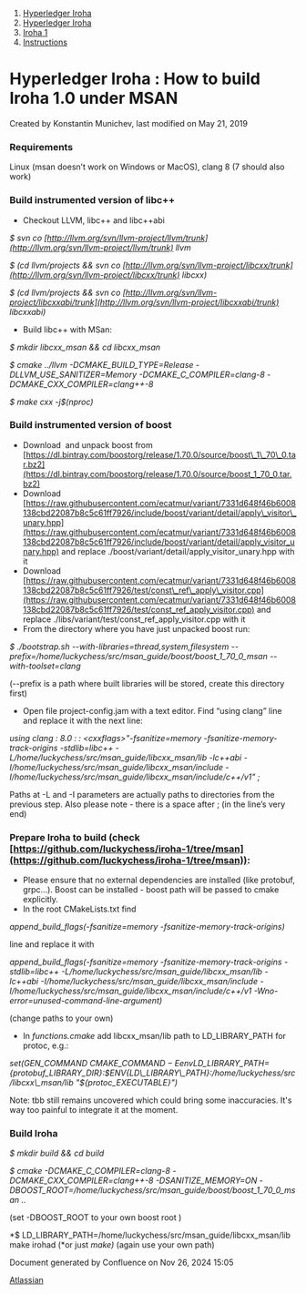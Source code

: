 1. [Hyperledger Iroha](index.html)
2. [Hyperledger Iroha](Hyperledger-Iroha_20873224.html)
3. [Iroha 1](Iroha-1_21015959.html)
4. [Instructions](Instructions_21015946.html)

# Hyperledger Iroha : How to build Iroha 1.0 under MSAN

Created by Konstantin Munichev, last modified on May 21, 2019

### Requirements

Linux (msan doesn’t work on Windows or MacOS), clang 8 (7 should also work)

### Build instrumented version of libc++

- Checkout LLVM, libc++ and libc++abi

*$ svn co [http://llvm.org/svn/llvm-project/llvm/trunk](http://llvm.org/svn/llvm-project/llvm/trunk) llvm*

*$ (cd llvm/projects &amp;&amp; svn co [http://llvm.org/svn/llvm-project/libcxx/trunk](http://llvm.org/svn/llvm-project/libcxx/trunk) libcxx)*

*$ (cd llvm/projects &amp;&amp; svn co [http://llvm.org/svn/llvm-project/libcxxabi/trunk](http://llvm.org/svn/llvm-project/libcxxabi/trunk) libcxxabi)*

- Build libc++ with MSan:

*$ mkdir libcxx\_msan &amp;&amp; cd libcxx\_msan*

*$ cmake ../llvm -DCMAKE\_BUILD\_TYPE=Release -DLLVM\_USE\_SANITIZER=Memory -DCMAKE\_C\_COMPILER=clang-8 -DCMAKE\_CXX\_COMPILER=clang++-8*

*$ make cxx -j$(nproc)*

### Build instrumented version of boost

- Download  and unpack boost from [https://dl.bintray.com/boostorg/release/1.70.0/source/boost\_1\_70\_0.tar.bz2](https://dl.bintray.com/boostorg/release/1.70.0/source/boost_1_70_0.tar.bz2)
- Download [https://raw.githubusercontent.com/ecatmur/variant/7331d648f46b6008138cbd22087b8c5c61ff7926/include/boost/variant/detail/apply\_visitor\_unary.hpp](https://raw.githubusercontent.com/ecatmur/variant/7331d648f46b6008138cbd22087b8c5c61ff7926/include/boost/variant/detail/apply_visitor_unary.hpp) and replace ./boost/variant/detail/apply\_visitor\_unary.hpp with it
- Download [https://raw.githubusercontent.com/ecatmur/variant/7331d648f46b6008138cbd22087b8c5c61ff7926/test/const\_ref\_apply\_visitor.cpp](https://raw.githubusercontent.com/ecatmur/variant/7331d648f46b6008138cbd22087b8c5c61ff7926/test/const_ref_apply_visitor.cpp) and replace ./libs/variant/test/const\_ref\_apply\_visitor.cpp with it
- From the directory where you have just unpacked boost run:

*$ ./bootstrap.sh --with-libraries=thread,system,filesystem --prefix=/home/luckychess/src/msan\_guide/boost/boost\_1\_70\_0\_msan --with-toolset=clang*

(--prefix is a path where built libraries will be stored, create this directory first)

- Open file project-config.jam with a text editor. Find “using clang” line and replace it with the next line:

*using clang : 8.0 : : &lt;cxxflags&gt;"-fsanitize=memory -fsanitize-memory-track-origins -stdlib=libc++ -L/home/luckychess/src/msan\_guide/libcxx\_msan/lib -lc++abi -I/home/luckychess/src/msan\_guide/libcxx\_msan/include -I/home/luckychess/src/msan\_guide/libcxx\_msan/include/c++/v1" ;*

Paths at -L and -I parameters are actually paths to directories from the previous step. Also please note - there is a space after ; (in the line’s very end)

### Prepare Iroha to build (check [https://github.com/luckychess/iroha-1/tree/msan](https://github.com/luckychess/iroha-1/tree/msan)):

- Please ensure that no external dependencies are installed (like protobuf, grpc…). Boost can be installed - boost path will be passed to cmake explicitly.
- In the root CMakeLists.txt find

*append\_build\_flags(-fsanitize=memory -fsanitize-memory-track-origins)*

line and replace it with

*append\_build\_flags(-fsanitize=memory -fsanitize-memory-track-origins -stdlib=libc++ -L/home/luckychess/src/msan\_guide/libcxx\_msan/lib -lc++abi -I/home/luckychess/src/msan\_guide/libcxx\_msan/include -I/home/luckychess/src/msan\_guide/libcxx\_msan/include/c++/v1 -Wno-error=unused-command-line-argument)*

(change paths to your own)

- In *functions.cmake* add libcxx\_msan/lib path to LD\_LIBRARY\_PATH for protoc, e.g.:

*set(GEN\_COMMAND ${CMAKE\_COMMAND} -E env LD\_LIBRARY\_PATH=${protobuf\_LIBRARY\_DIR}:$ENV{LD\_LIBRARY\_PATH}:/home/luckychess/src/libcxx\_msan/lib "${protoc\_EXECUTABLE}")*

Note: tbb still remains uncovered which could bring some inaccuracies. It's way too painful to integrate it at the moment.

### Build Iroha

*$ mkdir build &amp;&amp; cd build*

*$ cmake -DCMAKE\_C\_COMPILER=clang-8 -DCMAKE\_CXX\_COMPILER=clang++-8 -DSANITIZE\_MEMORY=ON -DBOOST\_ROOT=/home/luckychess/src/msan\_guide/boost/boost\_1\_70\_0\_msan ..*

(set -DBOOST\_ROOT to your own boost root )

*$ LD\_LIBRARY\_PATH=/home/luckychess/src/msan\_guide/libcxx\_msan/lib make irohad (*or just *make)* (again use your own path)

Document generated by Confluence on Nov 26, 2024 15:05

[Atlassian](http://www.atlassian.com/)
